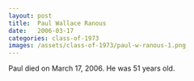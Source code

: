 ```yaml
---
layout: post
title:  Paul Wallace Ranous
date:   2006-03-17
categories: class-of-1973
images: /assets/class-of-1973/paul-w-ranous-1.png
---
```

Paul died on March 17, 2006.  He was 51 years old.
